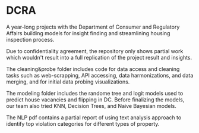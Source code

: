 # DCRA
A year-long projects with the Department of Consumer and Regulatory Affairs building models for insight finding and streamlining housing inspection process. 

Due to confidentiality agreement, the repository only shows partial work which wouldn't result into a full replication of the project result and insights.

The cleaning&probe folder includes code for data access and cleaning tasks such as web-scrapping, API accessing,  data harmonizations, and data merging, and for initial data probing visualizations.

The modeling folder includes the randome tree and logit models used to predict house vacancies and flipping in DC. Before finalizing the models, our team also tried KNN, Decision Trees, and Naive Bayesian models. 

The NLP pdf contains a partial report of using text analysis approach to identify top violation categories for different types of property. 
